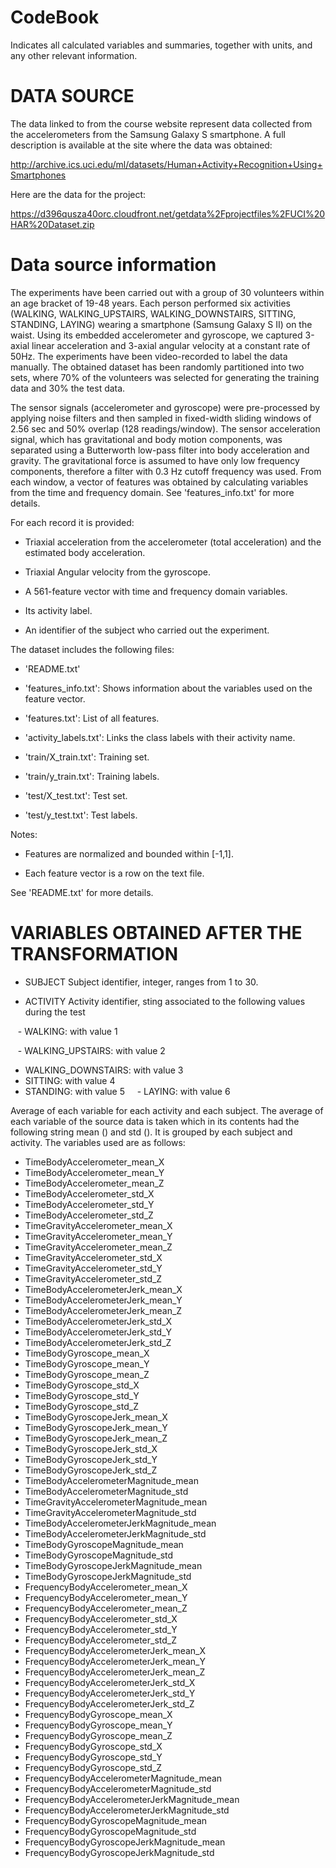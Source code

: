 
# CodeBook

Indicates all calculated variables and summaries, together with units, and any other relevant information.

#  DATA SOURCE

The data linked to from the course website represent data collected from the accelerometers from the Samsung Galaxy S smartphone. A full description is available at the site where the data was obtained:

http://archive.ics.uci.edu/ml/datasets/Human+Activity+Recognition+Using+Smartphones

Here are the data for the project:

https://d396qusza40orc.cloudfront.net/getdata%2Fprojectfiles%2FUCI%20HAR%20Dataset.zip

# Data source information 

The experiments have been carried out with a group of 30 volunteers within an age bracket of 19-48 years. Each person performed six activities (WALKING, WALKING_UPSTAIRS, WALKING_DOWNSTAIRS, SITTING, STANDING, LAYING) wearing a smartphone (Samsung Galaxy S II) on the waist. Using its embedded accelerometer and gyroscope, we captured 3-axial linear acceleration and 3-axial angular velocity at a constant rate of 50Hz. The experiments have been video-recorded to label the data manually. The obtained dataset has been randomly partitioned into two sets, where 70% of the volunteers was selected for generating the training data and 30% the test data. 

The sensor signals (accelerometer and gyroscope) were pre-processed by applying noise filters and then sampled in fixed-width sliding windows of 2.56 sec and 50% overlap (128 readings/window). The sensor acceleration signal, which has gravitational and body motion components, was separated using a Butterworth low-pass filter into body acceleration and gravity. The gravitational force is assumed to have only low frequency components, therefore a filter with 0.3 Hz cutoff frequency was used. From each window, a vector of features was obtained by calculating variables from the time and frequency domain. See 'features_info.txt' for more details. 

For each record it is provided:

- Triaxial acceleration from the accelerometer (total acceleration) and the estimated body acceleration.

- Triaxial Angular velocity from the gyroscope. 

- A 561-feature vector with time and frequency domain variables. 

- Its activity label. 

- An identifier of the subject who carried out the experiment.

The dataset includes the following files:

- 'README.txt'

- 'features_info.txt': Shows information about the variables used on the feature vector.

- 'features.txt': List of all features.

- 'activity_labels.txt': Links the class labels with their activity name.

- 'train/X_train.txt': Training set.

- 'train/y_train.txt': Training labels.

- 'test/X_test.txt': Test set.

- 'test/y_test.txt': Test labels.

Notes: 

- Features are normalized and bounded within [-1,1].

- Each feature vector is a row on the text file.

See 'README.txt' for more details. 

# VARIABLES OBTAINED AFTER THE TRANSFORMATION

- SUBJECT Subject identifier, integer, ranges from 1 to 30.

- ACTIVITY Activity identifier, sting associated to the following values during the test

   - WALKING: with value 1
   
   - WALKING_UPSTAIRS: with value 2
   
   - WALKING_DOWNSTAIRS: with value 3
   
   - SITTING: with value 4
   
   - STANDING: with value 5
   
   - LAYING: with value 6

Average of each variable for each activity and each subject. The average of each variable of the source data is taken which in its contents had the following string mean () and std ().
It is grouped by each subject and activity. The variables used are as follows:

- TimeBodyAccelerometer_mean_X
- TimeBodyAccelerometer_mean_Y
- TimeBodyAccelerometer_mean_Z
- TimeBodyAccelerometer_std_X
- TimeBodyAccelerometer_std_Y
- TimeBodyAccelerometer_std_Z
- TimeGravityAccelerometer_mean_X
- TimeGravityAccelerometer_mean_Y
- TimeGravityAccelerometer_mean_Z
- TimeGravityAccelerometer_std_X
- TimeGravityAccelerometer_std_Y
- TimeGravityAccelerometer_std_Z
- TimeBodyAccelerometerJerk_mean_X
- TimeBodyAccelerometerJerk_mean_Y
- TimeBodyAccelerometerJerk_mean_Z
- TimeBodyAccelerometerJerk_std_X
- TimeBodyAccelerometerJerk_std_Y
- TimeBodyAccelerometerJerk_std_Z
- TimeBodyGyroscope_mean_X
- TimeBodyGyroscope_mean_Y
- TimeBodyGyroscope_mean_Z
- TimeBodyGyroscope_std_X
- TimeBodyGyroscope_std_Y
- TimeBodyGyroscope_std_Z
- TimeBodyGyroscopeJerk_mean_X
- TimeBodyGyroscopeJerk_mean_Y
- TimeBodyGyroscopeJerk_mean_Z
- TimeBodyGyroscopeJerk_std_X
- TimeBodyGyroscopeJerk_std_Y
- TimeBodyGyroscopeJerk_std_Z
- TimeBodyAccelerometerMagnitude_mean
- TimeBodyAccelerometerMagnitude_std
- TimeGravityAccelerometerMagnitude_mean
- TimeGravityAccelerometerMagnitude_std
- TimeBodyAccelerometerJerkMagnitude_mean
- TimeBodyAccelerometerJerkMagnitude_std
- TimeBodyGyroscopeMagnitude_mean
- TimeBodyGyroscopeMagnitude_std
- TimeBodyGyroscopeJerkMagnitude_mean
- TimeBodyGyroscopeJerkMagnitude_std
- FrequencyBodyAccelerometer_mean_X
- FrequencyBodyAccelerometer_mean_Y
- FrequencyBodyAccelerometer_mean_Z
- FrequencyBodyAccelerometer_std_X
- FrequencyBodyAccelerometer_std_Y
- FrequencyBodyAccelerometer_std_Z
- FrequencyBodyAccelerometerJerk_mean_X
- FrequencyBodyAccelerometerJerk_mean_Y
- FrequencyBodyAccelerometerJerk_mean_Z
- FrequencyBodyAccelerometerJerk_std_X
- FrequencyBodyAccelerometerJerk_std_Y
- FrequencyBodyAccelerometerJerk_std_Z
- FrequencyBodyGyroscope_mean_X
- FrequencyBodyGyroscope_mean_Y
- FrequencyBodyGyroscope_mean_Z
- FrequencyBodyGyroscope_std_X
- FrequencyBodyGyroscope_std_Y
- FrequencyBodyGyroscope_std_Z
- FrequencyBodyAccelerometerMagnitude_mean
- FrequencyBodyAccelerometerMagnitude_std
- FrequencyBodyAccelerometerJerkMagnitude_mean
- FrequencyBodyAccelerometerJerkMagnitude_std
- FrequencyBodyGyroscopeMagnitude_mean
- FrequencyBodyGyroscopeMagnitude_std
- FrequencyBodyGyroscopeJerkMagnitude_mean
- FrequencyBodyGyroscopeJerkMagnitude_std



